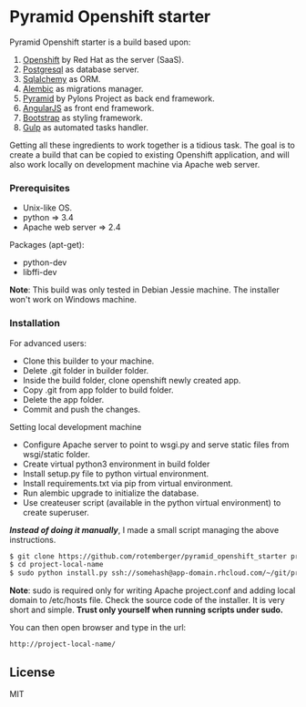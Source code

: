 # Pyramid Openshift starter
Pyramid Openshift starter is a build based upon:

1. [Openshift] by Red Hat as the server (SaaS).
2. [Postgresql] as database server.
3. [Sqlalchemy] as ORM.
4. [Alembic] as migrations manager.
5. [Pyramid] by Pylons Project as back end framework.
6. [AngularJS] as front end framework.
7. [Bootstrap] as styling framework.
8. [Gulp] as automated tasks handler.

Getting all these ingredients to work together is a tidious task.
The goal is to create a build that can be copied to existing Openshift application, and will also work locally on development machine via Apache web server.

### Prerequisites
* Unix-like OS.
* python => 3.4
* Apache web server => 2.4

Packages (apt-get):
* python-dev
* libffi-dev

**Note**: This build was only tested in Debian Jessie machine. The installer won't work on Windows machine.


### Installation
For advanced users:

* Clone this builder to your machine.
* Delete .git folder in builder folder.
* Inside the build folder, clone openshift newly created app.
* Copy .git from app folder to build folder.
* Delete the app folder.
* Commit and push the changes.

Setting local development machine
* Configure Apache server to point to wsgi.py and serve static files from wsgi/static folder.
* Create virtual python3 environment in build folder
* Install setup.py file to python virtual environment.
* Install requirements.txt via pip from virtual environment.
* Run alembic upgrade to initialize the database.
* Use createuser script (available in the python virtual environment) to create superuser.

***Instead of doing it manually***, I made a small script managing the above instructions.

```sh
$ git clone https://github.com/rotemberger/pyramid_openshift_starter project-local-name
$ cd project-local-name
$ sudo python install.py ssh://somehash@app-domain.rhcloud.com/~/git/project.git/
```
**Note**: sudo is required only for writing Apache project.conf and adding local domain to /etc/hosts file. Check the source code of the installer. It is very short and simple.
**Trust only yourself when running scripts under sudo.**

You can then open browser and type in the url:
```code
http://project-local-name/
```

License
----
MIT

[AngularJS]:http://angularjs.org
[Gulp]:http://gulpjs.com
[Openshift]:https://www.openshift.com
[Pyramid]:http://www.pylonsproject.org
[Postgresql]:http://www.postgresql.org
[Bootstrap]:http://getbootstrap.com/css
[Sqlalchemy]:http://www.sqlalchemy.org
[Alembic]:https://code.google.com/p/alembic/